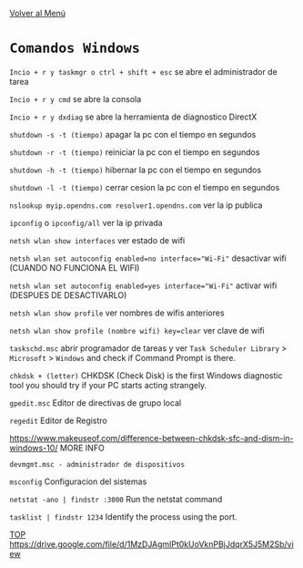 [Volver al Menú](root.md)

# `Comandos Windows`

`Incio + r y taskmgr o ctrl + shift + esc` se abre el administrador de tarea

`Incio + r y cmd` se abre la consola

`Incio + r y dxdiag` se abre la herramienta de diagnostico DirectX

`shutdown -s -t (tiempo)` apagar la pc con el tiempo en segundos

`shutdown -r -t (tiempo)` reiniciar la pc con el tiempo en segundos

`shutdown -h -t (tiempo)` hibernar la pc con el tiempo en segundos

`shutdown -l -t (tiempo)` cerrar cesion la pc con el tiempo en segundos

`nslookup myip.opendns.com resolver1.opendns.com` ver la ip publica

`ipconfig` o `ipconfig/all` ver la ip privada

`netsh wlan show interfaces` ver estado de wifi

`netsh wlan set autoconfig enabled=no interface="Wi-Fi"` desactivar wifi (CUANDO NO FUNCIONA EL WIFI)

`netsh wlan set autoconfig enabled=yes interface="Wi-Fi"` activar wifi (DESPUES DE DESACTIVARLO)

`netsh wlan show profile` ver nombres de wifis anteriores

`netsh wlan show profile (nombre wifi) key=clear` ver clave de wifi

`taskschd.msc` abrir programador de tareas y ver `Task Scheduler Library` > `Microsoft` > `Windows` and check if Command Prompt is there.

`chkdsk + (letter)` CHKDSK (Check Disk) is the first Windows diagnostic tool you should try if your PC starts acting strangely.

`gpedit.msc` Editor de directivas de grupo local

`regedit` Editor de Registro

https://www.makeuseof.com/difference-between-chkdsk-sfc-and-dism-in-windows-10/ MORE INFO

`devmgmt.msc - administrador de dispositivos`

`msconfig` Configuracion del sistemas

`netstat -ano | findstr :3000` Run the netstat command

`tasklist | findstr 1234` Identify the process using the port.

[TOP](#comandos)
https://drive.google.com/file/d/1MzDJAgmlPt0kUoVknPBjJdqrX5J5M2Sb/view
